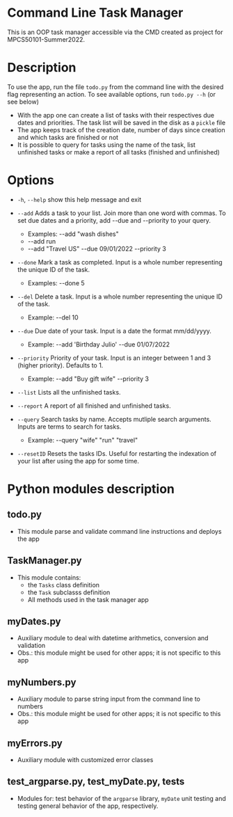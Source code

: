 # Command Line Task Manager

This is an OOP task manager accessible via the CMD created as project for MPCS50101-Summer2022.

# Description
To use the app, run the file `todo.py` from the command line with the desired flag representing an action. To see available options, run `todo.py --h` (or see below)

- With the app one can create a list of tasks with their respectives due dates and priorities. The task list will be saved in the disk as a `pickle` file
- The app keeps track of the creation date, number of days since creation and which tasks are finished or not
- It is possible to query for tasks using the name of the task, list unfinished tasks or make a report of all tasks (finished and unfinished)


# Options
 -  `-h`, `--help`            show this help message and exit
 
  - `--add` Adds a task to your list. Join more than one word with commas. To set due dates and a priority, add --due and --priority to your query. 
    - Examples: --add "wash dishes" 
    - --add run 
    - --add "Travel US" --due 09/01/2022 --priority 3
  
  - `--done` Mark a task as completed. Input is a whole number representing the unique ID of the task. 
    - Examples: --done 5
  
  - `--del` Delete a task. Input is a whole number representing the unique ID of the task. 
    - Example: --del 10
  
  - `--due` Due date of your task. Input is a date the format mm/dd/yyyy. 
    - Example: --add 'Birthday Julio' --due 01/07/2022
  
  - `--priority` Priority of your task. Input is an integer between 1 and 3 (higher priority). Defaults to 1. 
    - Example: --add "Buy gift wife" --priority 3
  
  - `--list` Lists all the unfinished tasks.
  
  - `--report` A report of all finished and unfinished tasks.
  
  - `--query` Search tasks by name. Accepts mutliple search arguments. Inputs are terms to search for tasks. 
    - Example: --query "wife" "run" "travel"
  
  - `--resetID` Resets the tasks IDs. Useful for restarting the indexation of your list after using the app for some time.

# Python modules description

## todo.py
- This module parse and validate command line instructions and deploys the app

## TaskManager.py
- This module contains:
    - the `Tasks` class definition
    - the `Task` subclasss definition 
    - All methods used in the task manager app

## myDates.py
- Auxiliary module to deal with datetime arithmetics, conversion and validation
- Obs.: this module might be used for other apps; it is not specific to this app

## myNumbers.py
- Auxiliary module to parse string input from the command line to numbers
- Obs.: this module might be used for other apps; it is not specific to this app

## myErrors.py
- Auxiliary module with customized error classes

## test_argparse.py, test_myDate.py, tests
- Modules for: test behavior of the `argparse` library, `myDate` unit testing and testing general behavior of the app, respectively.

